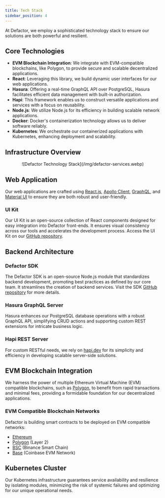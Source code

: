 ```yaml
---
title: Tech Stack
sidebar_position: 4
---
```


At Defactor, we employ a sophisticated technology stack to ensure our solutions are both powerful and resilient.

## Core Technologies

- **EVM Blockchain Integration**: We integrate with EVM-compatible blockchains, like Polygon, to provide secure and scalable decentralized applications.
- **React**: Leveraging this library, we build dynamic user interfaces for our web applications.
- **Hasura**: Offering a real-time GraphQL API over PostgreSQL, Hasura facilitates efficient data management with built-in authorization.
- **Hapi**: This framework enables us to construct versatile applications and services with a focus on reusability.
- **Node.js**: We utilize Node.js for its efficiency in building scalable network applications.
- **Docker**: Docker's containerization technology allows us to deliver software reliably.
- **Kubernetes**: We orchestrate our containerized applications with Kubernetes, enhancing deployment and scalability.

## Infrastructure Overview

<center>
    ![Defactor Technology Stack](/img/defactor-services.webp)
</center>

## Web Application

Our web applications are crafted using [React.js](https://reactjs.org), [Apollo Client](https://www.apollographql.com/docs/react/), [GraphQL](https://graphql.org/), and [Material UI](https://material-ui.com/) to ensure they are both robust and user-friendly.

### UI Kit

Our UI Kit is an open-source collection of React components designed for easy integration into Defactor front-ends. It ensures visual consistency across our tools and accelerates the development process. Access the UI Kit on our [GitHub repository](https://github.com/defactor-com/ui-kit).

## Backend Architecture

### Defactor SDK

The Defactor SDK is an open-source Node.js module that standardizes backend development, promoting best practices as defined by our core team. It streamlines the creation of backend services. Visit the SDK [GitHub repository](https://github.com/defactor-com/sdk) for more details.

### Hasura GraphQL Server

Hasura enhances our PostgreSQL database operations with a robust GraphQL API, simplifying CRUD actions and supporting custom REST extensions for intricate business logic.

### Hapi REST Server

For custom RESTful needs, we rely on [hapi.dev](https://hapi.dev/) for its simplicity and efficiency in developing scalable server-side solutions.

## EVM Blockchain Integration

We harness the power of multiple Ethereum Virtual Machine (EVM) compatible blockchains, such as [Polygon](https://polygon.technology/), to benefit from rapid transactions and minimal fees, providing a formidable foundation for our decentralized applications.

### EVM Compatible Blockchain Networks 

Defactor is building smart contracts to be deployed on  EVM compatible networks:

 - [Ethereum](https://ethereum.org/en/) 
 - [Polygon](https://polygon.technology/) (Layer 2)
 - [BSC](https://www.bnbchain.org/en/bnb-smart-chain) (Binance Smart Chain)
 - [Base](https://www.base.org/) (Coinbase EVM Network)

## Kubernetes Cluster

Our Kubernetes infrastructure guarantees service availability and resilience by isolating modules, minimizing the risk of systemic failures and optimizing for our unique operational needs.
